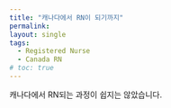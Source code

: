 ```yaml
---
title: "캐나다에서 RN이 되기까지"
permalink:
layout: single
tags:
  - Registered Nurse
  - Canada RN
# toc: true
---
```


캐나다에서 RN되는 과정이 쉽지는 않았습니다.